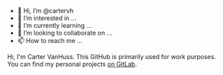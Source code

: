 - 👋 Hi, I’m @cartervh
- 👀 I’m interested in ...
- 🌱 I’m currently learning ...
- 💞️ I’m looking to collaborate on ...
- 📫 How to reach me ...

<!---
cartervh/cartervh is a ✨ special ✨ repository because its `README.md` (this file) appears on your GitHub profile.
You can click the Preview link to take a look at your changes.
--->

Hi, I'm Carter VanHuss. This GitHub is primarily used for work purposes. You can find my personal projects [on GitLab](https://gitlab.com/cartervh).
